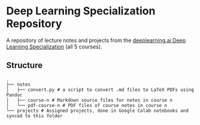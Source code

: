 # Deep Learning Specialization Repository

A repository of lecture notes and projects from the [deeplearning.ai Deep Learning Specialization](https://www.coursera.org/specializations/deep-learning) (all 5 courses).

## Structure

``` shell
.
├── notes
│   ├── convert.py # a script to convert .md files to LaTeX PDFs using Pandoc
│   ├── course-n # Markdown source files for notes in course n
│   └── pdf-course-n # PDF files of course notes in course n
└── projects # Assigned projects, done in Google Colab notebooks and synced to this folder
```